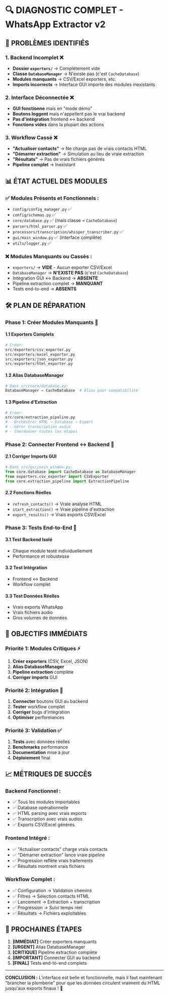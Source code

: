 # 🔍 DIAGNOSTIC COMPLET - WhatsApp Extractor v2

## 🚨 **PROBLÈMES IDENTIFIÉS**

### **1. Backend Incomplet** ❌
- **Dossier `exporters/`** → Complètement vide
- **Classe `DatabaseManager`** → N'existe pas (c'est `CacheDatabase`)
- **Modules manquants** → CSV/Excel exporters, etc.
- **Imports incorrects** → Interface GUI importe des modules inexistants

### **2. Interface Déconnectée** ❌
- **GUI fonctionne** mais en "mode démo"
- **Boutons loggent** mais n'appellent pas le vrai backend
- **Pas d'intégration** frontend ↔ backend
- **Fonctions vides** dans la plupart des actions

### **3. Workflow Cassé** ❌
- **"Actualiser contacts"** → Ne charge pas de vrais contacts HTML
- **"Démarrer extraction"** → Simulation au lieu de vraie extraction
- **"Résultats"** → Pas de vrais fichiers générés
- **Pipeline complet** → Inexistant

## 📊 **ÉTAT ACTUEL DES MODULES**

### **✅ Modules Présents et Fonctionnels :**
- `config/config_manager.py` ✅
- `config/schemas.py` ✅  
- `core/database.py` ✅ (mais classe = `CacheDatabase`)
- `parsers/html_parser.py` ✅
- `processors/transcription/whisper_transcriber.py` ✅
- `gui/main_window.py` ✅ (interface complète)
- `utils/logger.py` ✅

### **❌ Modules Manquants ou Cassés :**
- `exporters/` → **VIDE** - Aucun exporter CSV/Excel
- `DatabaseManager` → **N'EXISTE PAS** (c'est `CacheDatabase`)
- Intégration GUI ↔ Backend → **ABSENTE**
- Pipeline extraction complet → **MANQUANT**
- Tests end-to-end → **ABSENTS**

## 🛠️ **PLAN DE RÉPARATION**

### **Phase 1: Créer Modules Manquants** 🔧

#### **1.1 Exporters Complets**
```python
# Créer:
src/exporters/csv_exporter.py
src/exporters/excel_exporter.py  
src/exporters/json_exporter.py
src/exporters/html_exporter.py
```

#### **1.2 Alias DatabaseManager**
```python
# Dans src/core/database.py:
DatabaseManager = CacheDatabase  # Alias pour compatibilité
```

#### **1.3 Pipeline d'Extraction**
```python
# Créer:
src/core/extraction_pipeline.py
# - Orchestrer HTML → Database → Export
# - Gérer transcription audio
# - Coordonner toutes les étapes
```

### **Phase 2: Connecter Frontend ↔ Backend** 🔗

#### **2.1 Corriger Imports GUI**
```python
# Dans src/gui/main_window.py:
from core.database import CacheDatabase as DatabaseManager
from exporters.csv_exporter import CSVExporter
from core.extraction_pipeline import ExtractionPipeline
```

#### **2.2 Fonctions Réelles**
- `refresh_contacts()` → Vraie analyse HTML
- `start_extraction()` → Vraie pipeline d'extraction  
- `export_results()` → Vrais exports CSV/Excel

### **Phase 3: Tests End-to-End** 🧪

#### **3.1 Test Backend Isolé**
- Chaque module testé individuellement
- Performance et robustesse

#### **3.2 Test Intégration**
- Frontend ↔ Backend
- Workflow complet

#### **3.3 Test Données Réelles**
- Vrais exports WhatsApp
- Vrais fichiers audio
- Gros volumes de données

## 🎯 **OBJECTIFS IMMÉDIATS**

### **Priorité 1: Modules Critiques** ⚡
1. **Créer exporters** (CSV, Excel, JSON)
2. **Alias DatabaseManager** 
3. **Pipeline extraction** complète
4. **Corriger imports** GUI

### **Priorité 2: Intégration** 🔗
1. **Connecter** boutons GUI au backend
2. **Tester** workflow complet
3. **Corriger** bugs d'intégration
4. **Optimiser** performances

### **Priorité 3: Validation** ✅
1. **Tests** avec données réelles
2. **Benchmarks** performance
3. **Documentation** mise à jour
4. **Déploiement** final

## 📈 **MÉTRIQUES DE SUCCÈS**

### **Backend Fonctionnel :**
- ✅ Tous les modules importables
- ✅ Database opérationnelle  
- ✅ HTML parsing avec vrais exports
- ✅ Transcription avec vrais audios
- ✅ Exports CSV/Excel générés

### **Frontend Intégré :**
- ✅ "Actualiser contacts" charge vrais contacts
- ✅ "Démarrer extraction" lance vraie pipeline
- ✅ Progression reflète vrais traitements
- ✅ Résultats montrent vrais fichiers

### **Workflow Complet :**
- ✅ Configuration → Validation chemins
- ✅ Filtres → Sélection contacts HTML
- ✅ Lancement → Extraction + transcription
- ✅ Progression → Suivi temps réel
- ✅ Résultats → Fichiers exploitables

## 🚀 **PROCHAINES ÉTAPES**

1. **[IMMÉDIAT]** Créer exporters manquants
2. **[URGENT]** Alias DatabaseManager  
3. **[CRITIQUE]** Pipeline extraction complète
4. **[IMPORTANT]** Connecter GUI au backend
5. **[FINAL]** Tests end-to-end complets

---

**CONCLUSION :** L'interface est belle et fonctionnelle, mais il faut maintenant "brancher la plomberie" pour que les données circulent vraiment du HTML jusqu'aux exports finaux ! 🔧